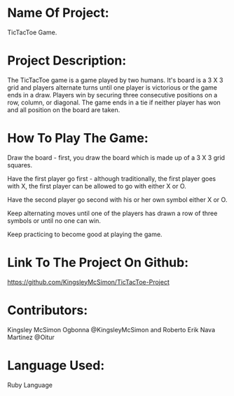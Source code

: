 # Name Of Project:
TicTacToe Game.

# Project Description:
The TicTacToe game is a game played by two humans. It's board is a 3 X 3 grid and players alternate turns until one player is victorious or the game ends in a draw. Players win by securing three consecutive positions on a row, column, or diagonal. The game ends in a tie if neither player has won and all position on the board are taken.

# How To Play The Game:
Draw the board - first, you draw the board which is made up of a 3 X 3 grid squares.

Have the first player go first - although traditionally, the first player goes with X, the first player can be allowed to go with either X or O.

Have the second player go second with his or her own symbol either X or O.

Keep alternating moves until one of the players has drawn a row of three symbols or until no one can win.

Keep practicing to become good at playing the game.

# Link To The Project On Github:
https://github.com/KingsleyMcSimon/TicTacToe-Project

# Contributors:
Kingsley McSimon Ogbonna @KingsleyMcSimon and
Roberto Erik Nava Martinez @Oitur

# Language Used:
Ruby Language

